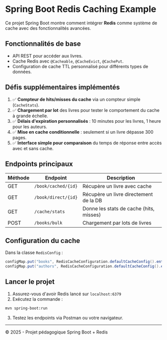 # Spring Boot Redis Caching Example

Ce projet Spring Boot montre comment intégrer **Redis** comme système de cache avec des fonctionnalités avancées.

## Fonctionnalités de base

- API REST pour accéder aux livres.
- Cache Redis avec `@Cacheable`, `@CacheEvict`, `@CachePut`.
- Configuration de cache TTL personnalisé pour différents types de données.

## Défis supplémentaires implémentés

1. ✅ **Compteur de hits/misses du cache** via un compteur simple (`CacheStats`).
2. ✅ **Chargement par lot** des livres pour tester le comportement du cache à grande échelle.
3. ✅ **Délais d'expiration personnalisés** : 10 minutes pour les livres, 1 heure pour les auteurs.
4. ✅ **Mise en cache conditionnelle** : seulement si un livre dépasse 300 pages.
5. ✅ **Interface simple pour comparaison** du temps de réponse entre accès avec et sans cache.

## Endpoints principaux

| Méthode | Endpoint                      | Description                                     |
|--------|-------------------------------|------------------------------------------------|
| GET    | `/book/cached/{id}`           | Récupère un livre avec cache                   |
| GET    | `/book/direct/{id}`           | Récupère un livre directement de la DB         |
| GET    | `/cache/stats`                | Donne les stats de cache (hits, misses)        |
| POST   | `/books/bulk`                 | Chargement par lots de livres                  |

## Configuration du cache

Dans la classe `RedisConfig` :
```java
configMap.put("books", RedisCacheConfiguration.defaultCacheConfig().entryTtl(Duration.ofMinutes(10)));
configMap.put("authors", RedisCacheConfiguration.defaultCacheConfig().entryTtl(Duration.ofHours(1)));
```

## Lancer le projet

1. Assurez-vous d'avoir Redis lancé sur `localhost:6379`
2. Exécutez la commande :
```bash
mvn spring-boot:run
```
3. Testez les endpoints via Postman ou votre navigateur.

---

© 2025 - Projet pédagogique Spring Boot + Redis
